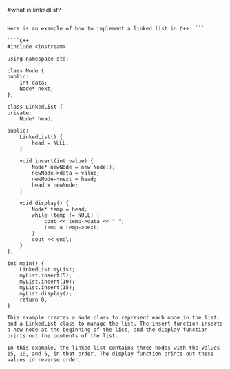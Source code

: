 
#what is linkedlist?

``` In C++, a linked list is a dynamic data structure that is commonly used to implement other data structures such as stacks, queues, and associative arrays. A linked list consists of a series of nodes, each of which contains a data element and a pointer to the next node in the list.

Here is an example of how to implement a linked list in C++: ```

````C++
#include <iostream>

using namespace std;

class Node {
public:
    int data;
    Node* next;
};

class LinkedList {
private:
    Node* head;

public:
    LinkedList() {
        head = NULL;
    }

    void insert(int value) {
        Node* newNode = new Node();
        newNode->data = value;
        newNode->next = head;
        head = newNode;
    }

    void display() {
        Node* temp = head;
        while (temp != NULL) {
            cout << temp->data << " ";
            temp = temp->next;
        }
        cout << endl;
    }
};

int main() {
    LinkedList myList;
    myList.insert(5);
    myList.insert(10);
    myList.insert(15);
    myList.display();
    return 0;
}

````


```
This example creates a Node class to represent each node in the list, and a LinkedList class to manage the list. The insert function inserts a new node at the beginning of the list, and the display function prints out the contents of the list.

In this example, the linked list contains three nodes with the values 15, 10, and 5, in that order. The display function prints out these values in reverse order.
```
